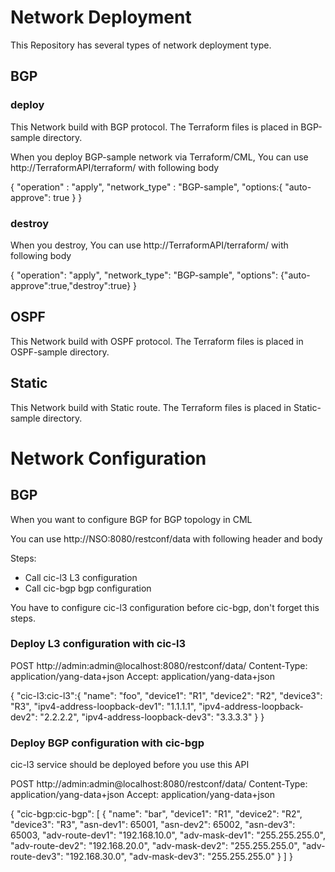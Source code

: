 # Network Deployment

This Repository has several types of network deployment type.

## BGP

### deploy

This Network build with BGP protocol.
The Terraform files is placed in BGP-sample directory.

When you deploy BGP-sample network via Terraform/CML,
You can use http://TerraformAPI/terraform/ with following body

{
    "operation" : "apply",
    "network_type" : "BGP-sample",
    "options:{
        "auto-approve": true
    }
}

### destroy

When you destroy,
You can use http://TerraformAPI/terraform/ with following body

{
  "operation": "apply",
  "network_type": "BGP-sample",
  "options": {"auto-approve":true,"destroy":true}
}

## OSPF

This Network build with OSPF protocol.
The Terraform files is placed in OSPF-sample directory.


## Static

This Network build with Static route.
The Terraform files is placed in Static-sample directory.

# Network Configuration

## BGP

When you want to configure BGP for BGP topology in CML

You can use http://NSO:8080/restconf/data with following header and body

Steps:

- Call cic-l3 L3 configuration
- Call cic-bgp bgp configuration

You have to configure cic-l3 configuration before cic-bgp, don't forget this steps.

### Deploy L3 configuration with cic-l3

POST http://admin:admin@localhost:8080/restconf/data/
Content-Type: application/yang-data+json
Accept: application/yang-data+json

{
    "cic-l3:cic-l3":{
            "name": "foo",
            "device1": "R1",
            "device2": "R2",
            "device3": "R3",
            "ipv4-address-loopback-dev1": "1.1.1.1",
            "ipv4-address-loopback-dev2": "2.2.2.2",
            "ipv4-address-loopback-dev3": "3.3.3.3"
    }
}

### Deploy BGP configuration with cic-bgp

cic-l3 service should be deployed before you use this API

POST http://admin:admin@localhost:8080/restconf/data/
Content-Type: application/yang-data+json
Accept: application/yang-data+json

{
  "cic-bgp:cic-bgp": [
    {
      "name": "bar",
      "device1": "R1",
      "device2": "R2",
      "device3": "R3",
      "asn-dev1": 65001,
      "asn-dev2": 65002,
      "asn-dev3": 65003,
      "adv-route-dev1": "192.168.10.0",
      "adv-mask-dev1": "255.255.255.0",
      "adv-route-dev2": "192.168.20.0",
      "adv-mask-dev2": "255.255.255.0",
      "adv-route-dev3": "192.168.30.0",
      "adv-mask-dev3": "255.255.255.0"
    }
  ]
}